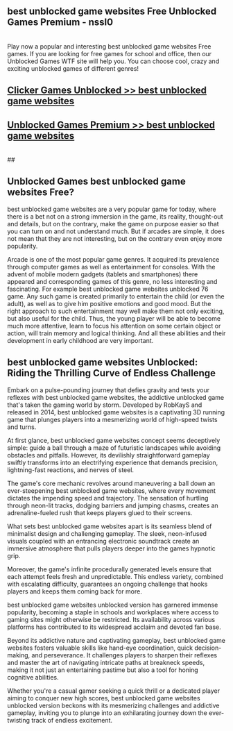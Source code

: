 ## best unblocked game websites Free Unblocked Games Premium - nssl0 <br>
<br>
Play now a popular and interesting best unblocked game websites Free games. If you are looking for free games for school and office, then our Unblocked Games WTF site will help you. You can choose cool, crazy and exciting unblocked games of different genres!


##  [Clicker Games Unblocked >> best unblocked game websites](http://freeplayer.one?title=best_unblocked_game_websites&ref=05)

##  [Unblocked Games Premium >> best unblocked game websites](http://freeplayer.one?title=best_unblocked_game_websites&ref=05)
  <br>
  ##



## Unblocked Games best unblocked game websites Free?

best unblocked game websites are a very popular game for today, where there is a bet not on a strong immersion in the game, its reality, thought-out and details, but on the contrary, make the game on purpose easier so that you can turn on and not understand much. But if arcades are simple, it does not mean that they are not interesting, but on the contrary even enjoy more popularity.

Arcade is one of the most popular game genres. It acquired its prevalence through computer games as well as entertainment for consoles. With the advent of mobile modern gadgets (tablets and smartphones) there appeared and corresponding games of this genre, no less interesting and fascinating. For example best unblocked game websites unblocked 76 game. Any such game is created primarily to entertain the child (or even the adult), as well as to give him positive emotions and good mood. But the right approach to such entertainment may well make them not only exciting, but also useful for the child. Thus, the young player will be able to become much more attentive, learn to focus his attention on some certain object or action, will train memory and logical thinking. And all these abilities and their development in early childhood are very important.

##  best unblocked game websites Unblocked: Riding the Thrilling Curve of Endless Challenge

Embark on a pulse-pounding journey that defies gravity and tests your reflexes with best unblocked game websites, the addictive unblocked game that's taken the gaming world by storm. Developed by RobKayS and released in 2014, best unblocked game websites is a captivating 3D running game that plunges players into a mesmerizing world of high-speed twists and turns.

At first glance, best unblocked game websites concept seems deceptively simple: guide a ball through a maze of futuristic landscapes while avoiding obstacles and pitfalls. However, its devilishly straightforward gameplay swiftly transforms into an electrifying experience that demands precision, lightning-fast reactions, and nerves of steel.

The game's core mechanic revolves around maneuvering a ball down an ever-steepening best unblocked game websites, where every movement dictates the impending speed and trajectory. The sensation of hurtling through neon-lit tracks, dodging barriers and jumping chasms, creates an adrenaline-fueled rush that keeps players glued to their screens.

What sets best unblocked game websites apart is its seamless blend of minimalist design and challenging gameplay. The sleek, neon-infused visuals coupled with an entrancing electronic soundtrack create an immersive atmosphere that pulls players deeper into the games hypnotic grip.

Moreover, the game's infinite procedurally generated levels ensure that each attempt feels fresh and unpredictable. This endless variety, combined with escalating difficulty, guarantees an ongoing challenge that hooks players and keeps them coming back for more.

best unblocked game websites unblocked version has garnered immense popularity, becoming a staple in schools and workplaces where access to gaming sites might otherwise be restricted. Its availability across various platforms has contributed to its widespread acclaim and devoted fan base.

Beyond its addictive nature and captivating gameplay, best unblocked game websites fosters valuable skills like hand-eye coordination, quick decision-making, and perseverance. It challenges players to sharpen their reflexes and master the art of navigating intricate paths at breakneck speeds, making it not just an entertaining pastime but also a tool for honing cognitive abilities.

Whether you're a casual gamer seeking a quick thrill or a dedicated player aiming to conquer new high scores, best unblocked game websites unblocked version beckons with its mesmerizing challenges and addictive gameplay, inviting you to plunge into an exhilarating journey down the ever-twisting track of endless excitement.